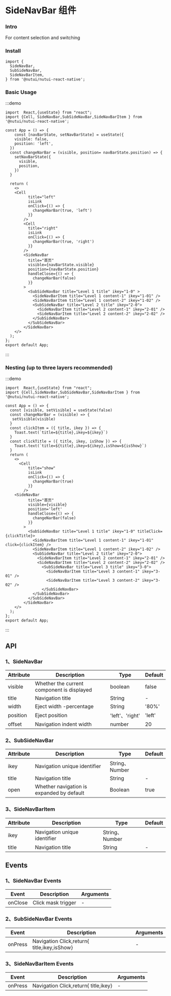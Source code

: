 # SideNavBar 组件

### Intro

For content selection and switching

### Install

```tsx
import {
  SideNavBar,
  SubSideNavBar,
  SideNavBarItem,
} from '@nutui/nutui-react-native';
```

### Basic Usage

:::demo

```tsx
import  React,{useState} from "react";
import {Cell, SideNavBar,SubSideNavBar,SideNavBarItem } from '@nutui/nutui-react-native';

const App = () => {
    const [navBarState, setNavBarState] = useState({
    visible: false,
    position: 'left',
  })
  const changeNarBar = (visible, position= navBarState.position) => {
    setNavBarState({
      visible,
      position,
    })
  }

  return (
    <>
    <Cell
          title="left"
          isLink
          onClick={() => {
            changeNarBar(true, 'left')
          }}
        />
        <Cell
          title="right"
          isLink
          onClick={() => {
            changeNarBar(true, 'right')
          }}
        />
        <SideNavBar
          title="首页"
          visible={navBarState.visible}
          position={navBarState.position}
          handleClose={() => {
            changeNarBar(false)
          }}
        >
          <SubSideNavBar title="Level 1 title" ikey="1-0" >
            <SideNavBarItem title="Level 1 content-1" ikey="1-01" />
            <SideNavBarItem title="Level 1 content-2" ikey="1-02" />
            <SubSideNavBar title="Level 2 title" ikey="2-0">
              <SideNavBarItem title="Level 2 content-1" ikey="2-01" />
              <SideNavBarItem title="Level 2 content-2" ikey="2-02" />
            </SubSideNavBar>
          </SubSideNavBar>
        </SideNavBar>
    </>
  );
};
export default App;
```

:::

### Nesting (up to three layers recommended)

:::demo

```tsx
import  React,{useState} from "react";
import {Cell,SideNavBar,SubSideNavBar,SideNavBarItem } from '@nutui/nutui-react-native';

const App = () => {
  const [visible, setVisible] = useState(false)
  const changeNarBar = (visible) => {
   setVisible(visible)
  }
  const clickItem = ({ title, ikey }) => {
    Toast.text(`title=${title},ikey=${ikey}`)
  }
  const clickTitle = ({ title, ikey, isShow }) => {
    Toast.text(`title=${title},ikey=${ikey},isShow=${isShow}`)
  }
  return (
    <>
      <Cell
          title="show"
          isLink
          onClick={() => {
            changeNarBar(true)
          }}
        />
    <SideNavBar
          title="首页"
          visible={visible}
          position='left'
          handleClose={() => {
            changeNarBar(false)
          }}
        >
          <SubSideNavBar title="Level 1 title" ikey="1-0" titleClick={clickTitle}>
            <SideNavBarItem title="Level 1 content-1" ikey="1-01" click={clickItem} />
            <SideNavBarItem title="Level 1 content-2" ikey="1-02" />
            <SubSideNavBar title="Level 2 title" ikey="2-0">
              <SideNavBarItem title="Level 2 content-1" ikey="2-01" />
              <SideNavBarItem title="Level 2 content-2" ikey="2-02" />
                <SubSideNavBar title="Level 3 title" ikey="3-0">
                  <SideNavBarItem title="Level 3 content-1" ikey="3-01" />
                  <SideNavBarItem title="Level 3 content-2" ikey="3-02" />
                </SubSideNavBar>
            </SubSideNavBar>
          </SubSideNavBar>
        </SideNavBar>
    </>
  );
};
export default App;
```

:::

## API

### 1、SideNavBar

| Attribute | Description                                | Type            | Default |
| --------- | ------------------------------------------ | --------------- | ------- |
| visible   | Whether the current component is displayed | boolean         | false   |
| title     | Navigation title                           | String          | -       |
| width     | Eject width -percentage                    | String          | '80%'   |
| position  | Eject position                             | 'left'、'right' | 'left'  |
| offset    | Navigation indent width                    | number          | 20      |

### 2、SubSideNavBar

| Attribute | Description                               | Type           | Default |
| --------- | ----------------------------------------- | -------------- | ------- |
| ikey      | Navigation unique identifier              | String、Number |         |
| title     | Navigation title                          | String         | -       |
| open      | Whether navigation is expanded by default | Boolean        | true    |

### 3、SideNavBarItem

| Attribute | Description                  | Type           | Default |
| --------- | ---------------------------- | -------------- | ------- |
| ikey      | Navigation unique identifier | String、Number |         |
| title     | Navigation title             | String         | -       |

## Events

### 1、SideNavBar Events

| Event   | Description        | Arguments |
| ------- | ------------------ | --------- |
| onClose | Click mask trigger | -         |

### 2、SubSideNavBar Events

| Event   | Description                                 | Arguments |
| ------- | ------------------------------------------- | --------- |
| onPress | Navigation Click,return{ title,ikey,isShow} | -         |

### 3、SideNavBarItem Events

| Event   | Description                          | Arguments |
| ------- | ------------------------------------ | --------- |
| onPress | Navigation Click,return{ title,ikey} | -         |

